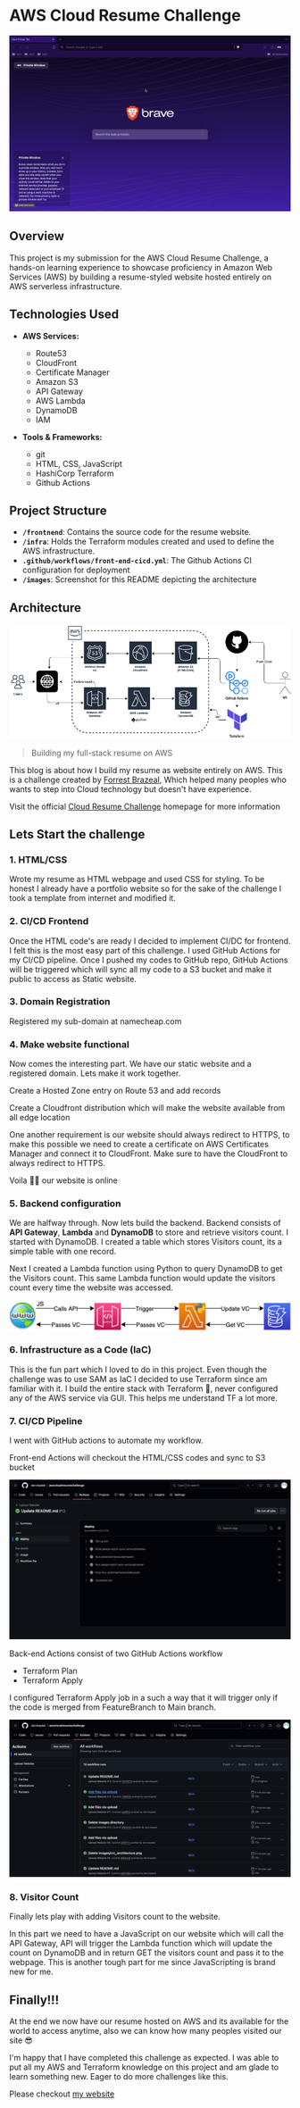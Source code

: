 # AWS Cloud Resume Challenge

![crc_gif](images/crc_gif.gif)

## Overview

This project is my submission for the AWS Cloud Resume Challenge, a hands-on learning experience to showcase proficiency in Amazon Web Services (AWS) by building a resume-styled website hosted entirely on AWS serverless infrastructure.

## Technologies Used

- **AWS Services:**
  - Route53
  - CloudFront
  - Certificate Manager
  - Amazon S3
  - API Gateway
  - AWS Lambda
  - DynamoDB
  - IAM

- **Tools & Frameworks:**
  - git
  - HTML, CSS, JavaScript
  - HashiCorp Terraform
  - Github Actions
 

## Project Structure

- **`/frontnend`**: Contains the source code for the resume website.
- **`/infra`**: Holds the Terraform modules created and used to define the AWS infrastructure.
- **`.github/workflows/front-end-cicd.yml`**: The Github Actions CI configuration for deployment
- **`/images`**: Screenshot for this README depicting the architecture

## Architecture 

![Architecture Diagram](images/awscrc_architecture.png)
> Building my full-stack resume on AWS

This blog is about how I build my resume as website entirely on AWS. This is a challenge created by [Forrest Brazeal](https://twitter.com/forrestbrazeal), Which helped many peoples who wants to step into Cloud technology but doesn't have experience. 

Visit the official [Cloud Resume Challenge](https://cloudresumechallenge.dev) homepage for more information


## Lets Start the challenge

### 1. HTML/CSS 
Wrote my resume as HTML webpage and used CSS for styling. To be honest I already have a portfolio website so for the sake of the challenge I took a template from internet and modified it. 

### 2. CI/CD Frontend
Once the HTML code's are ready I decided to implement CI/DC for frontend. I felt this is the most easy part of this challenge.
I used GitHub Actions for my CI/CD pipeline. Once I pushed my codes to GitHub repo, GitHub Actions will be triggered which will sync all my code to a S3 bucket and make it public to access as Static website.

### 3. Domain Registration 
Registered my sub-domain at namecheap.com 

### 4. Make website functional
Now comes the interesting part. We have our static website and a registered domain. Lets make it work together.

Create a Hosted Zone entry on Route 53 and add records

Create a Cloudfront distribution which will make the website available from all edge location 

One another requirement is our website should always redirect to HTTPS, to make this possible we need to create a certificate on AWS Certificates Manager and connect it to CloudFront. Make sure to have the CloudFront to always redirect to HTTPS.

Voila 💪🏼  our website is online 

### 5. Backend configuration

We are halfway through. Now lets build the backend. Backend consists of **API Gateway**, **Lambda** and **DynamoDB** to store and retrieve visitors count. 
I started with DynamoDB. I created a table which stores Visitors count, its a simple table with one record. 

Next I created a Lambda function using Python to query DynamoDB to get the Visitors count. This same Lambda function would update the visitors count every time the website was accessed. 

![crc_gif](images/Backend-Arch.png)

### 6. Infrastructure as a Code (IaC)

This is the fun part which I loved to do in this project. Even though the challenge was to use SAM as IaC I decided to use Terraform since am familiar with it. I build the entire stack with Terraform 💯, never configured any of the AWS service via GUI. This helps me understand TF a lot more. 

### 7. CI/CD Pipeline

I went with GitHub actions to automate my workflow. 

Front-end Actions will checkout the HTML/CSS codes and sync to S3 bucket

![crc_gif](images/cicd-1.png)

Back-end Actions consist of two GitHub Actions workflow 
- Terraform Plan
- Terraform Apply

I configured Terraform Apply job in a such a way that it will trigger only if the code is merged from FeatureBranch to Main branch. 

![crc_gif](images/cicd-2.png)

### 8. Visitor Count

Finally lets play with adding Visitors count to the website.

In this part we need to have a JavaScript on our website which will call the API Gateway, API will trigger the Lambda function which will update the count on DynamoDB and in return GET the visitors count and pass it to the webpage.
This is another tough part for me since JavaScripting is brand new for me.

## Finally!!!

At the end we now have our resume hosted on AWS and its available for the world to access anytime, also we can know how many peoples visited our site 😎

I'm happy that I have completed this challenge as expected. I was able to put all my AWS and Terraform knowledge on this project and am glade to learn something new. 
Eager to do more challenges like this.

Please checkout [my website](https://awsresume.darvinpatel.com/)
